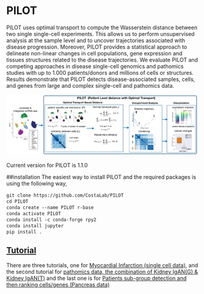 # PILOT

PILOT uses optimal transport to compute the Wasserstein distance between two single single-cell experiments. This allows us to perform unsupervised analysis at the sample level and to uncover trajectories associated with disease progression. Moreover, PILOT provides a statistical approach to delineate non-linear changes in cell populations, gene expression and tissues structures related to the disease trajectories.  We evaluate PILOT and competing approaches in  disease single-cell genomics and pathomics studies with up to 1.000 patients/donors and millions of cells or structures. Results demonstrate that PILOT detects disease-associated samples, cells, and genes from large and complex single-cell and pathomics data.


![plot](./img/plot.png)


Current version for PILOT is 1.1.0

##installation
The easiest way to install PILOT and the required packages is using the following way,

```terminal
git clone https://github.com/CostaLab/PILOT
cd PILOT
conda create --name PILOT r-base
conda activate PILOT
conda install -c conda-forge rpy2
conda install jupyter
pip install .
```
## [Tutorial](https://github.com/CostaLab/PILOT/tree/main/Tutorial)
There are three tutorials, one for [Myocardial Infarction (single cell data)](https://github.com/CostaLab/PILOT/blob/main/Tutorial/Myocardial%20infarction.ipynb), and the second tutorial for [pathomics data, the combination of Kidney IgAN(G) & Kidney IgAN(T)](https://github.com/CostaLab/PILOT/blob/main/Tutorial/Combination_Kidney_IgAN.ipynb) and the last one is for [Patients sub-group detection and then ranking cells/genes (Pancreas data)](https://github.com/CostaLab/PILOT/blob/main/Tutorial/Patients%20sub-group%20detection.ipynb)
 


